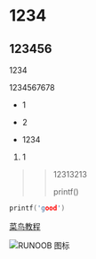 # 1234

## 123456

1234  

1234567678



* 1

* 2   

* 1234

  

1. 1

   

> > 12313213
> >
> > printf()



```c
printf('good')

```

[菜鸟教程](https://www.runoob.com)

![RUNOOB 图标](http://static.runoob.com/images/runoob-logo.png)